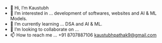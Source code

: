 - 👋 Hi, I’m Kaustubh
- 👀 I’m interested in ... development of softwares, websites and AI & ML Models.
- 🌱 I’m currently learning ... DSA and AI & ML.
- 💞️ I’m looking to collaborate on ...
- 📫 How to reach me ... +91 8707887106  kaustubhpathak9@gmail.com

<!---
KaustubhPathak-tech/KaustubhPathak-tech is a ✨ special ✨ repository because its `README.md` (this file) appears on your GitHub profile.
You can click the Preview link to take a look at your changes.
--->
